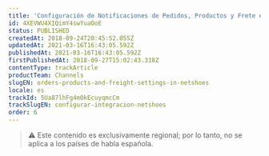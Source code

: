 ```yaml
---
title: 'Configuración de Notificaciones de Pedidos, Productos y Frete en Netshoes'
id: 4XEVWU4XIQimY4swYuaOoE
status: PUBLISHED
createdAt: 2018-09-24T20:45:52.055Z
updatedAt: 2021-03-16T16:43:05.592Z
publishedAt: 2021-03-16T16:43:05.592Z
firstPublishedAt: 2018-09-27T15:02:43.318Z
contentType: trackArticle
productTeam: Channels
slugEN: orders-products-and-freight-settings-in-netshoes
locale: es
trackId: 5Ua87lhFg4m0kEcuyqmcCm
trackSlugEN: configurar-integracion-netshoes
order: 6
---
```


> ⚠️ Este contenido es exclusivamente regional; por lo tanto, no se aplica a los países de habla española.
